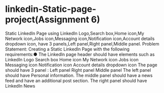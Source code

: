 # linkedin-Static-page-project(Assignment 6)
Static LinkedIn Page using LinkedIn Logo,Search box,Home icon,My Network icon,Jobs icon,Messaging icon,Notification icon,Account details dropdown icon, have 3 panels,Left panel,Right panel,Middle panel.
Problem Statement:
Creating a Static LinkedIn Page with the following requirements:●
The LinkedIn page header should have elements such as
LinkedIn Logo
Search box
Home icon
My Network icon
Jobs icon
Messaging icon
Notification icon
Account details dropdown icon
The page should have 3 panel :
Left panel
Right panel
Middle panel
The left panel should have Personal information.
The middle panel should have a news feed and have an additional post section.
The right panel should have LinkedIn News
